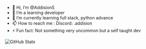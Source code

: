 - 👋 Hi, I’m @AddisionS
- 👀 I’m a learning developer
- 🌱 I’m currently learning full stack, python advance
- 📫 How to reach me : Discord: .addision
- ⚡ Fun fact: Not something very uncommon but a self taught dev

![GitHub Stats](https://github-readme-stats.vercel.app/api?username=AddisionS&theme=radical)

